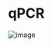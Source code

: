 # qPCR

![image](https://user-images.githubusercontent.com/47722276/182975426-4424785a-f9db-41f0-8bb0-096cb1e4abf1.png)
